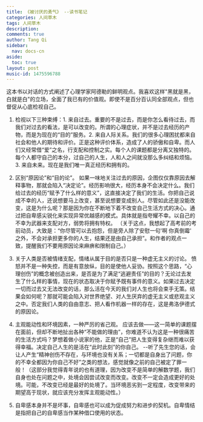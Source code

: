 ```yaml
---
title: 《被讨厌的勇气》 --读书笔记
categories: 人间草木
tags: 人间草木
description: 
comments: true
author: Tang Qi
sidebar:
  nav: docs-cn
aside:
  toc: true
layout: post
music-id: 1475596788
---
```



这本书以对话的方式阐述了心理学家阿德勒的鲜明观点。我喜欢这样"黑就是黑，白就是白"的立场，全面了我已有的价值观。即使不是百分百认同全部观点，但也督促从心底检视自己。

<!--more-->

1. 检视以下三种束缚：1. 来自过去。重要的不是过去，而是你怎么看待过去，而我们对过去的看法，是可以改变的。所谓的心理症状，并不是过去经历的产物，而是为现在的“目的”服务。2. 来自人际关系。我们的很多心理困扰都来自社会和他人的期待和评价。正是这种评价体系，造成了人的骄傲和自卑。而人们又经常借“爱”之名，行支配和控制之实。每个人的课题都是分离又独特的。每个人都守自己的本分，过自己的人生，人和人之间就没那么多纠结和烦恼。3. 来自未来。现在是我们唯一真正经历和拥有的。

2. 区别“原因论”和“目的论”。
   如果一味地关注过去的原因，企图仅仅靠原因去解释事物，那就会陷入“决定论”。经历影响很大，经历本身不会决定什么。我们给过去的经历“赋予了什么样的意义”，这直接决定了我们的生活。你把自己说成不幸的人，还说想要马上改变，甚至说想要变成别人。尽管如此还是没能改变，这是为什么呢？那是因为你在不断地下着不改变自己生活方式的决心。通过把自卑感尖锐化来实现异常优越感的模式。具体就是指夸耀不幸。以自己的不幸为武器来支配对方，弱势将拥有特权。
   （关于这点，我想起了高考前的考前动员，大致是：“你尽管可以去抱怨，但是旁人除了安慰一句'啊 你真倒霉' 之外，不会对承担更多你的人生，结果还是由自己承担”。和作者的观点一致，提醒我们不要用原因论来麻痹和限制自己。）
3. 关于人类是否被情绪支配，情绪从属于目的是否只是一种虚无主义的讨论。
   愤怒并不是一种失控，而是有意放纵，目的是使他人妥协。按照这个思路，“心理创伤”的概念被创造出来，是否是为了满足“逃避责任”的目的？无论过去发生了什么样的事情，现在的状态取决于你赋予既有事件的意义。如果过去决定一切而过去又无法改变的话，那么活在今天的我们对人生也将会束手无策。结果会如何呢？那就可能会陷入对世界绝望、对人生厌弃的虚无主义或悲观主义之中。否定我们人类的自由意志、把人看作机器一样的存在，这是弗洛伊德式的原因论。
4. 主观能动性和环境因素，一种严厉的省己观。
   应该去做——这一简单的课题摆在面前，但却不断地扯出各种“不能做的理由”，你难道不认为这是一种很痛苦的生活方式吗？梦想着做小说家的他，正是“自己”把人生变得复杂继而难以获得幸福。决定自己人生的是活在“此时此刻”的你自己。
   --听了先生您的话，会让人产生“精神创伤不存在，与环境也没有关系；一切都是自身出了问题，你的不幸全都因为你自己不好”之类的想法，感觉就像之前的自己被定了罪一般！（这部分我觉得青年说的也有道理，因为改变不是简单的解数学题，我们自身也处在问题之中，处境会因尝试改变而改变。改变不一定会造成更好的处境。可能，不改变已经是最好的处境了。当环境恶劣到一定程度，改变带来的期望高于现状，就应该充分发挥主观能动性。）
5. 自卑感本身并不是坏事，自卑感也可以成为促成努力和进步的契机。自卑情结是指把自己的自卑感当作某种借口使用的状态。
